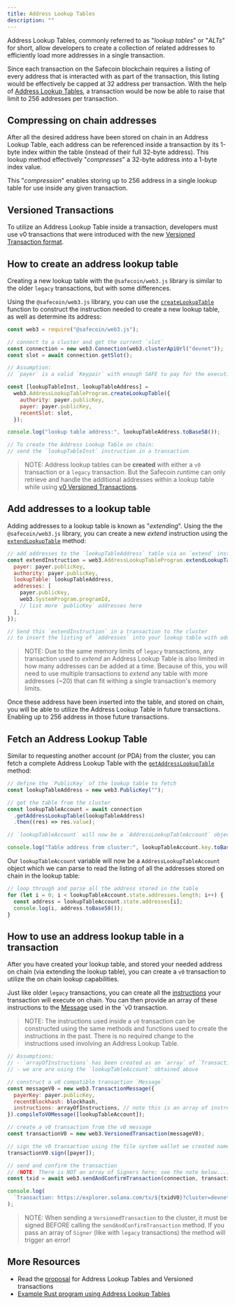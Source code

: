 ```yaml
---
title: Address Lookup Tables
description: ""
---
```


Address Lookup Tables, commonly referred to as "_lookup tables_" or "_ALTs_" for short, allow developers to create a collection of related addresses to efficiently load more addresses in a single transaction.

Since each transaction on the Safecoin blockchain requires a listing of every address that is interacted with as part of the transaction, this listing would be effectively be capped at 32 address per transaction. With the help of [Address Lookup Tables](./lookup-tables.md), a transaction would be now be able to raise that limit to 256 addresses per transaction.

## Compressing on chain addresses

After all the desired address have been stored on chain in an Address Lookup Table, each address can be referenced inside a transaction by its 1-byte index within the table (instead of their full 32-byte address). This lookup method effectively "_compresses_" a 32-byte address into a 1-byte index value.

This "_compression_" enables storing up to 256 address in a single lookup table for use inside any given transaction.

## Versioned Transactions

To utilize an Address Lookup Table inside a transaction, developers must use v0 transactions that were introduced with the new [Versioned Transaction format](./versioned-transactions.md).

## How to create an address lookup table

Creating a new lookup table with the `@safecoin/web3.js` library is similar to the older `legacy` transactions, but with some differences.

Using the `@safecoin/web3.js` library, you can use the [`createLookupTable`](https://solana-labs.github.io/solana-web3.js/classes/AddressLookupTableProgram.html#createLookupTable) function to construct the instruction needed to create a new lookup table, as well as determine its address:

```js
const web3 = require("@safecoin/web3.js");

// connect to a cluster and get the current `slot`
const connection = new web3.Connection(web3.clusterApiUrl("devnet"));
const slot = await connection.getSlot();

// Assumption:
// `payer` is a valid `Keypair` with enough SAFE to pay for the execution

const [lookupTableInst, lookupTableAddress] =
  web3.AddressLookupTableProgram.createLookupTable({
    authority: payer.publicKey,
    payer: payer.publicKey,
    recentSlot: slot,
  });

console.log("lookup table address:", lookupTableAddress.toBase58());

// To create the Address Lookup Table on chain:
// send the `lookupTableInst` instruction in a transaction
```

> NOTE:
> Address lookup tables can be **created** with either a `v0` transaction or a `legacy` transaction. But the Safecoin runtime can only retrieve and handle the additional addresses within a lookup table while using [v0 Versioned Transactions](./versioned-transactions.md#current-transaction-versions).

## Add addresses to a lookup table

Adding addresses to a lookup table is known as "_extending_". Using the the `@safecoin/web3.js` library, you can create a new _extend_ instruction using the [`extendLookupTable`](https://solana-labs.github.io/solana-web3.js/classes/AddressLookupTableProgram.html#extendLookupTable) method:

```js
// add addresses to the `lookupTableAddress` table via an `extend` instruction
const extendInstruction = web3.AddressLookupTableProgram.extendLookupTable({
  payer: payer.publicKey,
  authority: payer.publicKey,
  lookupTable: lookupTableAddress,
  addresses: [
    payer.publicKey,
    web3.SystemProgram.programId,
    // list more `publicKey` addresses here
  ],
});

// Send this `extendInstruction` in a transaction to the cluster
// to insert the listing of `addresses` into your lookup table with address `lookupTableAddress`
```

> NOTE:
> Due to the same memory limits of `legacy` transactions, any transaction used to _extend_ an Address Lookup Table is also limited in how many addresses can be added at a time. Because of this, you will need to use multiple transactions to _extend_ any table with more addresses (~20) that can fit withing a single transaction's memory limits.

Once these address have been inserted into the table, and stored on chain, you will be able to utilize the Address Lookup Table in future transactions. Enabling up to 256 address in those future transactions.

## Fetch an Address Lookup Table

Similar to requesting another account (or PDA) from the cluster, you can fetch a complete Address Lookup Table with the [`getAddressLookupTable`](https://solana-labs.github.io/solana-web3.js/classes/Connection.html#getAddressLookupTable) method:

```js
// define the `PublicKey` of the lookup table to fetch
const lookupTableAddress = new web3.PublicKey("");

// get the table from the cluster
const lookupTableAccount = await connection
  .getAddressLookupTable(lookupTableAddress)
  .then((res) => res.value);

// `lookupTableAccount` will now be a `AddressLookupTableAccount` object

console.log("Table address from cluster:", lookupTableAccount.key.toBase58());
```

Our `lookupTableAccount` variable will now be a `AddressLookupTableAccount` object which we can parse to read the listing of all the addresses stored on chain in the lookup table:

```js
// loop through and parse all the address stored in the table
for (let i = 0; i < lookupTableAccount.state.addresses.length; i++) {
  const address = lookupTableAccount.state.addresses[i];
  console.log(i, address.toBase58());
}
```

## How to use an address lookup table in a transaction

After you have created your lookup table, and stored your needed address on chain (via extending the lookup table), you can create a `v0` transaction to utilize the on chain lookup capabilities.

Just like older `legacy` transactions, you can create all the [instructions](./../terminology.md#instruction) your transaction will execute on chain. You can then provide an array of these instructions to the [Message](./../terminology.md#message) used in the `v0 transaction.

> NOTE:
> The instructions used inside a `v0` transaction can be constructed using the same methods and functions used to create the instructions in the past. There is no required change to the instructions used involving an Address Lookup Table.

```js
// Assumptions:
// - `arrayOfInstructions` has been created as an `array` of `TransactionInstruction`
// - we are are using the `lookupTableAccount` obtained above

// construct a v0 compatible transaction `Message`
const messageV0 = new web3.TransactionMessage({
  payerKey: payer.publicKey,
  recentBlockhash: blockhash,
  instructions: arrayOfInstructions, // note this is an array of instructions
}).compileToV0Message([lookupTableAccount]);

// create a v0 transaction from the v0 message
const transactionV0 = new web3.VersionedTransaction(messageV0);

// sign the v0 transaction using the file system wallet we created named `payer`
transactionV0.sign([payer]);

// send and confirm the transaction
// (NOTE: There is NOT an array of Signers here; see the note below...)
const txid = await web3.sendAndConfirmTransaction(connection, transactionV0);

console.log(
  `Transaction: https://explorer.solana.com/tx/${txidV0}?cluster=devnet`,
);
```

> NOTE:
> When sending a `VersionedTransaction` to the cluster, it must be signed BEFORE calling the
> `sendAndConfirmTransaction` method. If you pass an array of `Signer`
> (like with `legacy` transactions) the method will trigger an error!

## More Resources

- Read the [proposal](./../proposals/versioned-transactions.md) for Address Lookup Tables and Versioned transactions
- [Example Rust program using Address Lookup Tables](https://github.com/TeamRaccoons/address-lookup-table-multi-swap)
